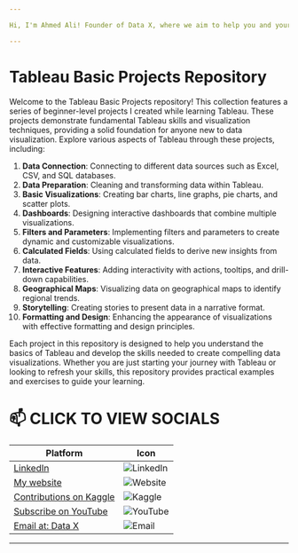 ```yaml
---

Hi, I'm Ahmed Ali! Founder of Data X, where we aim to help you and your business with data science, data analysis, machine learning, and AI solutions. Please don’t forget to follow me for more projects like this.

---
```


# Tableau Basic Projects Repository

Welcome to the Tableau Basic Projects repository! This collection features a series of beginner-level projects I created while learning Tableau. These projects demonstrate fundamental Tableau skills and visualization techniques, providing a solid foundation for anyone new to data visualization. Explore various aspects of Tableau through these projects, including:

1. **Data Connection**: Connecting to different data sources such as Excel, CSV, and SQL databases.
2. **Data Preparation**: Cleaning and transforming data within Tableau.
3. **Basic Visualizations**: Creating bar charts, line graphs, pie charts, and scatter plots.
4. **Dashboards**: Designing interactive dashboards that combine multiple visualizations.
5. **Filters and Parameters**: Implementing filters and parameters to create dynamic and customizable visualizations.
6. **Calculated Fields**: Using calculated fields to derive new insights from data.
7. **Interactive Features**: Adding interactivity with actions, tooltips, and drill-down capabilities.
8. **Geographical Maps**: Visualizing data on geographical maps to identify regional trends.
9. **Storytelling**: Creating stories to present data in a narrative format.
10. **Formatting and Design**: Enhancing the appearance of visualizations with effective formatting and design principles.

Each project in this repository is designed to help you understand the basics of Tableau and develop the skills needed to create compelling data visualizations. Whether you are just starting your journey with Tableau or looking to refresh your skills, this repository provides practical examples and exercises to guide your learning.

# 📫 CLICK TO VIEW SOCIALS

| Platform                                   | Icon                                                                                 |
|--------------------------------------------|--------------------------------------------------------------------------------------|
| [LinkedIn](https://www.linkedin.com/in/rajaahmedalikhan)   | ![LinkedIn](https://img.shields.io/badge/-LinkedIn-0077B5?logo=linkedin&logoColor=white)   |
| [My website](https://dataxofficial.com)         | ![Website](https://img.shields.io/badge/-Website-FF6600?logo=web&logoColor=white)         |
| [Contributions on Kaggle](https://www.kaggle.com/datascientist97) | ![Kaggle](https://img.shields.io/badge/-Kaggle-20BEFF?logo=kaggle&logoColor=white)      |
| [Subscribe on YouTube](https://www.youtube.com/@datax_official) | ![YouTube](https://img.shields.io/badge/-YouTube-FF0000?logo=youtube&logoColor=white) |
| [Email at: Data X](mailto:datascientist097@gmail.com)     | ![Email](https://img.shields.io/badge/-Email-D14836?logo=gmail&logoColor=white)          |

---
